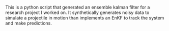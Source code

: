 This is a python script that generated an ensemble kalman filter for a research project I worked on. It synthetically generates noisy data 
to simulate a projectile in motion than implements an EnKF to track the system and make predictions.

